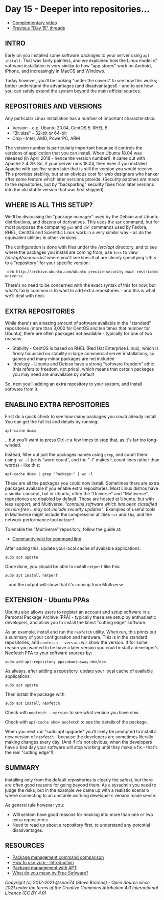 # Day 15 - Deeper into repositories...

* [Complementary video](https://youtu.be/DMenSNaMiD4)
* [Previous "Day 15" threads](https://www.reddit.com/r/linuxupskillchallenge/search/?q=Day%2015&restrict_sr=1)

## INTRO

Early on you installed some software packages to your server using `apt install`. That was fairly painless, and we explained how the Linux model of software installation is very similar to how "app stores" work on Android, iPhone, and increasingly in MacOS and Windows.

Today however, you'll be looking "under the covers" to see how this works; better understand the advantages (and disadvantages!) - and to see how you can safely extend the system beyond the main official sources.

## REPOSITORIES AND VERSIONS

Any particular Linux installation has a number of important characteristics:

* Version - e.g. Ubuntu 20.04, CentOS 5, RHEL 6
* "Bit size"  - 32-bit or 64-bit
* Chip - Intel, AMD, PowerPC, ARM

The version number is particularly important because it controls the versions of application that you can install. When Ubuntu 18.04 was released (in April 2018 - hence the version number!), it came out with Apache 2.4.29. So, if your server runs 18.04, then even if you installed Apache with `apt` five years later that is still the version you would receive. This provides stability, but at an obvious cost for web designers who hanker after some feature which later versions provide. (Security patches _are_ made to the repositories, but by "backporting" security fixes from later versions into the old stable version that was first shipped).

## WHERE IS ALL THIS SETUP?

We'll be discussing the "package manager" used by the Debian and Ubuntu distributions, and dozens of derivatives. This uses the `apt` command, but for most purposes the competing `yum` and `dnf` commands used by Fedora, RHEL, CentOS and Scientific Linux work in a very similar way - as do the equivalent utilities in  other versions.

The configuration is done with files under the _/etc/apt_ directory, and to see where the packages you install are coming from, use `less` to view _/etc/apt/sources.list_ where you'll see lines that are clearly specifying URLs to a “repository” for your specific version:

     deb http://archive.ubuntu.com/ubuntu precise-security main restricted universe

There's no need to be concerned with the exact syntax of this for now, but what’s fairly common is to want to add extra repositories - and this is what we'll deal with next.

## EXTRA REPOSITORIES

While there's an amazing amount of software available in the "standard" repositories (more than 3,000 for CentOS and ten times that number for Ubuntu), there are often packages not available - typically for one of two reasons:

* Stability   -   CentOS is based on RHEL (Red Hat Enterprise Linux), which is firmly focussed on stability in large commercial server installations, so games and many minor packages are not included
* Ideology   -   Ubuntu and Debian have a strong "software freedom" ethic (this refers to freedom, not price), which means that certain packages you may need are unavailable by default

So, next you’ll adding an extra repository to your system, and install software from it.

## ENABLING EXTRA REPOSITORIES

First do a quick check to see how many packages you *could* already install. You can get the full list and details by running:

`apt-cache dump`

...but you'll want to press Ctrl-c a few times to stop that, as it's far too long-winded.

Instead, filter out just the packages names using `grep`, and count them using: `wc -l` (`wc` is "word count", and the "-l" makes it count lines rather than words) - like this:

`apt-cache dump | grep "Package:" | wc -l`

These are all the packages you could now install. Sometimes there are extra packages available if you enable extra repositories. Most Linux distros have a similar concept, but in Ubuntu, often the "Universe" and "Multiverse" repositories are disabled by default. These are hosted at Ubuntu, but with less support, and Multiverse: _"contains software which has been classified as non-free ...may not include security updates"_. Examples of useful tools in Multiverse might include the compression utilities `rar` and `lha`, and the network performance tool `netperf`.

To enable the "Multiverse" repository, follow the guide at:

* [Community wiki for command line](https://help.ubuntu.com/community/Repositories/CommandLine)

After adding this, update your local cache of available applications:

`sudo apt update`

Once done, you should be able to install `netperf` like this:

`sudo apt install netperf`

...and the output will show that it's coming from Multiverse.

## EXTENSION - Ubuntu PPAs

Ubuntu also allows users to register an account and setup software in a Personal Package Archive (PPA) - typically these are setup by enthusiastic developers, and allow you to install the latest "cutting edge" software.

As an example, install and run the `neofetch` utility. When run, this prints out a summary of your configuration and hardware.
This is in the standard repositories, and `neofetch --version` will show the version. If for some reason you wanted to be have a later version you could install a developer's Neofetch PPA to your software sources by:

`sudo add-apt-repository ppa:ubuntusway-dev/dev`

As always, after adding a repository, update your local cache of available applications:

`sudo apt update`

Then install the package with:

`sudo apt install neofetch`

Check with `neofetch --version` to see what version you have now.

Check with `apt-cache show neofetch` to see the details of the package.

When you next run "sudo apt upgrade" you'll likely be prompted to install a new version of `neofetch` - because the developers are sometimes literally making changes every day. (And if it's not obvious, when the developers have a bad day your software will stop working until they make a fix - that's the real "cutting edge"!)

## SUMMARY

Installing only from the default repositories is clearly the safest, but there are often good reasons for going beyond them. As a sysadmin you need to judge the risks, but in the example we came up with a realistic scenario where connecting to an unstable working developer’s version made sense.

As general rule however you:

* Will seldom have good reasons for hooking into more than one or two extra repositories
* Need to read up about a repository first, to understand any potential disadvantages.

## RESOURCES

* [Package management command comparison](https://wiki.archlinux.org/index.php/Pacman/Rosetta)
* [How to use yum - Introduction](http://fedoranews.org/tchung/howto/2003-11-09-yum-intro.shtml)
* [Package management with APT](https://help.ubuntu.com/community/AptGet/Howto)
* [What do you mean by Free Software?](http://www.debian.org/intro/free)

*Copyright (c) 2012-2021 @snori74 (Steve Brorens) - Open Source since 2021 under the terms of the Creative Commons Attribution 4.0 International Licence (CC BY 4.0)*
